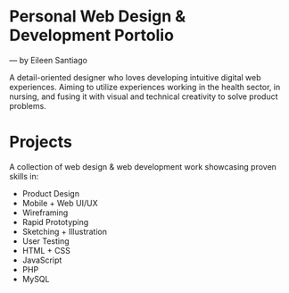 # Personal Web Design & Development Portolio 
— by Eileen Santiago 

A detail-oriented designer who loves developing intuitive digital web experiences. Aiming to utilize experiences working in the health sector, in nursing, and fusing it with visual and technical creativity to solve product problems.

# Projects
A collection of web design & web development work showcasing proven skills in: 
- Product Design
- Mobile + Web UI/UX
- Wireframing
- Rapid Prototyping
- Sketching + Illustration
- User Testing
- HTML + CSS
- JavaScript
- PHP
- MySQL

